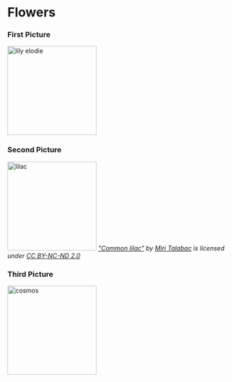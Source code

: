 <!DOCTYPE html>
  <html>
    <head>
      <h1>Flowers</h1>
    </head>
    <body>
      <h3>First Picture</h3>
      <img src="https://assets.americanmeadows.com/media/catalog/product/e/l/elodie-asiatic-double-lily-1-1.jpg" alt="lily elodie" height="200px"/>
      <h3>Second Picture</h3>
      <img src="https://extension.umd.edu/sites/extension.umd.edu/files/styles/optimized/public/2021-11/hgic_shrubs_common_lilac_MT_1400.jpg?itok=9iCvEw-D" alt="lilac" height="200px"/>
     <i>
      <a href="https://extension.umd.edu/resource/lilac-identify-and-manage-problems/">"Common lilac"</a> by <a href="https://agnr.umd.edu/about/directory/miri-talabac/">Miri Talabac</a> is licensed under <a href="https://creativecommons.org/licenses/by-nc-nd/2.0/?ref=ccsearch&atype=html">CC BY-NC-ND 2.0</a>
     </i>
      <h3>Third Picture</h3>
      <img src="https://www.selectseeds.com/cdn/shop/products/388-1-zoom_grande.jpg?v=1687467507" alt="cosmos" height="200px"/>
    </body>
  </html>
